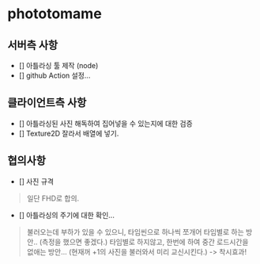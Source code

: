 # phototomame


## 서버측 사항
- [] 아틀라싱 툴 제작 (node)
- [] github Action 설정...

## 클라이언트측 사항
- [] 아틀라싱된 사진 해독하여 집어넣을 수 있는지에 대한 검증
- [] Texture2D 잘라서 배열에 넣기.

## 협의사항
- [] 사진 규격
> 일단 FHD로 합의.
- [] 아틀라싱의 주기에 대한 확인...
> 불러오는데 부하가 있을 수 있으니, 타임씬으로 하나씩 쪼개어 타임별로 하는 방안.. (측정을 했으면 좋겠다.)
> 타임별로 하지않고, 한번에 하여 중간 로드시간을 없애는 방안... (현재꺼 +1의 사진을 불러와서 미리 교신시킨다.) -> 착시효과!
